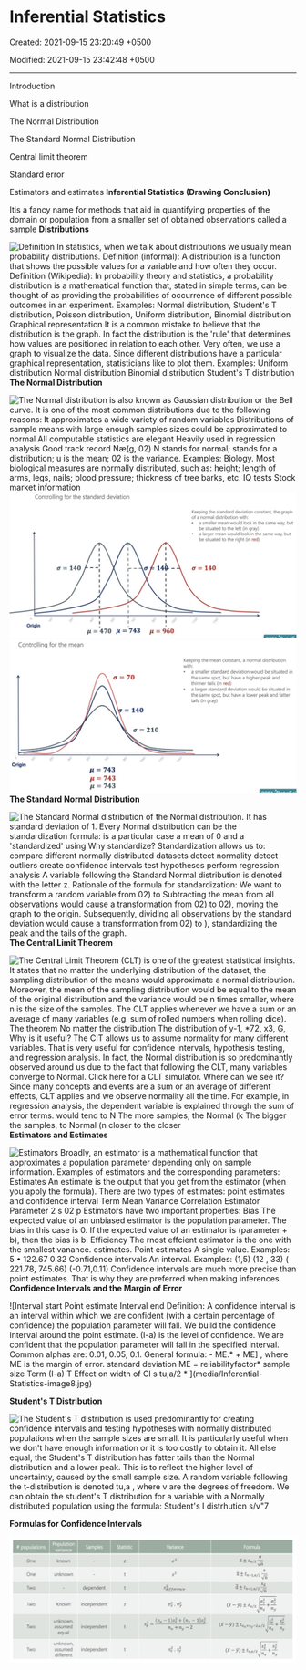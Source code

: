 # Inferential Statistics

Created: 2021-09-15 23:20:49 +0500

Modified: 2021-09-15 23:42:48 +0500

---

Introduction

What is a distribution

The Normal Distribution

The Standard Normal Distribution

Central limit theorem

Standard error

Estimators and estimates
**Inferential Statistics (Drawing Conclusion)**

Itis a fancy name for methods that aid in quantifying properties of the domain or population from a smaller set of obtained observations called a sample
**Distributions**

![Definition In statistics, when we talk about distributions we usually mean probability distributions. Definition (informal): A distribution is a function that shows the possible values for a variable and how often they occur. Definition (Wikipedia): In probability theory and statistics, a probability distribution is a mathematical function that, stated in simple terms, can be thought of as providing the probabilities of occurrence of different possible outcomes in an experiment. Examples: Normal distribution, Student's T distribution, Poisson distribution, Uniform distribution, Binomial distribution Graphical representation It is a common mistake to believe that the distribution is the graph. In fact the distribution is the 'rule' that determines how values are positioned in relation to each other. Very often, we use a graph to visualize the data. Since different distributions have a particular graphical representation, statisticians like to plot them. Examples: Uniform distribution Normal distribution Binomial distribution Student's T distribution ](media/Inferential-Statistics-image1.jpg)
**The Normal Distribution**

![The Normal distribution is also known as Gaussian distribution or the Bell curve. It is one of the most common distributions due to the following reasons: It approximates a wide variety of random variables Distributions of sample means with large enough samples sizes could be approximated to normal All computable statistics are elegant Heavily used in regression analysis Good track record Næ(g, 02) N stands for normal; stands for a distribution; u is the mean; 02 is the variance. Examples: Biology. Most biological measures are normally distributed, such as: height; length of arms, legs, nails; blood pressure; thickness of tree barks, etc. IQ tests Stock market information ](media/Inferential-Statistics-image2.jpg)
![Origin Controlling for the standard deviation Keeping the standard deviation constant, the graph of a normal distribution with: • a smaller mean would look in the same way, but be situated to the left (in gray) • a larger mean would look in the same way, but be situated to the right (in red) c = 140 c = 140 1.1 = 743 = 470 14b - = 960 ](media/Inferential-Statistics-image3.jpg)
![Controlling for the mean 70 = 140 a = 210 Origin = 743 = 743 = 743 Keeping the mean constant, a normal distribution with: a smaller standard deviation would be situated in the same spot, but have a higher peak and thinner tails (in red) a larger standard deviation would be situated in the same spot, but have a lower peak and fatter tails (in gray) ](media/Inferential-Statistics-image4.jpg)
**The Standard Normal Distribution**

![The Standard Normal distribution of the Normal distribution. It has standard deviation of 1. Every Normal distribution can be the standardization formula: is a particular case a mean of 0 and a 'standardized' using Why standardize? Standardization allows us to: compare different normally distributed datasets detect normality detect outliers create confidence intervals test hypotheses perform regression analysis A variable following the Standard Normal distribution is denoted with the letter z. Rationale of the formula for standardization: We want to transform a random variable from 02) to Subtracting the mean from all observations would cause a transformation from 02) to 02), moving the graph to the origin. Subsequently, dividing all observations by the standard deviation would cause a transformation from 02) to ), standardizing the peak and the tails of the graph. ](media/Inferential-Statistics-image5.jpg)
**The Central Limit Theorem**

![The Central Limit Theorem (CLT) is one of the greatest statistical insights. It states that no matter the underlying distribution of the dataset, the sampling distribution of the means would approximate a normal distribution. Moreover, the mean of the sampling distribution would be equal to the mean of the original distribution and the variance would be n times smaller, where n is the size of the samples. The CLT applies whenever we have a sum or an average of many variables (e.g. sum of rolled numbers when rolling dice). The theorem No matter the distribution The distribution of y-1, *72, x3, G, Why is it useful? The CIT allows us to assume normality for many different variables. That is very useful for confidence intervals, hypothesis testing, and regression analysis. In fact, the Normal distribution is so predominantly observed around us due to the fact that following the CLT, many variables converge to Normal. Click here for a CLT simulator. Where can we see it? Since many concepts and events are a sum or an average of different effects, CLT applies and we observe normality all the time. For example, in regression analysis, the dependent variable is explained through the sum of error terms. would tend to N The more samples, the Normal (k The bigger the samples, to Normal (n closer to the closer ](media/Inferential-Statistics-image6.jpg)
**Estimators and Estimates**

![Estimators Broadly, an estimator is a mathematical function that approximates a population parameter depending only on sample information. Examples of estimators and the corresponding parameters: Estimates An estimate is the output that you get from the estimator (when you apply the formula). There are two types of estimates: point estimates and confidence interval Term Mean Variance Correlation Estimator Parameter 2 s 02 p Estimators have two important properties: Bias The expected value of an unbiased estimator is the population parameter. The bias in this case is 0. If the expected value of an estimator is (parameter + b), then the bias is b. Efficiency The rnost effcient estimator is the one with the smallest vanance. estimates. Point estimates A single value. Examples: 5 • 122.67 0.32 Confidence intervals An interval. Examples: (1,5) (12 , 33) ( 221.78, 745.66) (-0.71,0.11) Confidence intervals are much more precise than point estimates. That is why they are preferred when making inferences. ](media/Inferential-Statistics-image7.jpg)
**Confidence Intervals and the Margin of Error**

![Interval start Point estimate Interval end Definition: A confidence interval is an interval within which we are confident (with a certain percentage of confidence) the population parameter will fall. We build the confidence interval around the point estimate. (I-a) is the level of confidence. We are confident that the population parameter will fall in the specified interval. Common alphas are: 0.01, 0.05, 0.1. General formula: - ME.* + ME] , where ME is the margin of error. standard deviation ME = reliabilityfactor* sample size Term (I-a) T Effect on width of Cl s tu,a/2 * ](media/Inferential-Statistics-image8.jpg)

**Student's T Distribution**

![The Student's T distribution is used predominantly for creating confidence intervals and testing hypotheses with normally distributed populations when the sample sizes are small. It is particularly useful when we don't have enough information or it is too costly to obtain it. All else equal, the Student's T distribution has fatter tails than the Normal distribution and a lower peak. This is to reflect the higher level of uncertainty, caused by the small sample size. A random variable following the t-distribution is denoted tu,a , where v are the degrees of freedom. We can obtain the student's T distribution for a variable with a Normally distributed population using the formula: Student's I distrhuticn s/v"7 ](media/Inferential-Statistics-image9.jpg)

**Formulas for Confidence Intervals**

![# populations One One Two Two Two Two Population variance known unknown Known unknown, assumed equal unknown, assumed different Samples dependent independent independent independent Statistic z z Variance S Sdifference s Formula ± za/2 --- s n---1,a/2 ± tn-1,a/2 ¯ 02 02 (f --- Y) ± za/2 nx ny (i --- Y) ± tnx+ny-2,a/2 2 (X --- Y) ± tua/2 nx ny ](media/Inferential-Statistics-image10.jpg)

